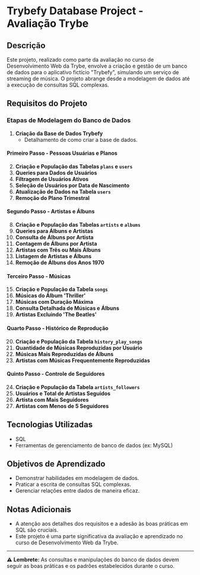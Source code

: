 # Trybefy Database Project - Avaliação Trybe

## Descrição
Este projeto, realizado como parte da avaliação no curso de Desenvolvimento Web da Trybe, envolve a criação e gestão de um banco de dados para o aplicativo fictício "Trybefy", simulando um serviço de streaming de música. O projeto abrange desde a modelagem de dados até a execução de consultas SQL complexas.

## Requisitos do Projeto

### Etapas de Modelagem do Banco de Dados

1. **Criação da Base de Dados Trybefy**
   - Detalhamento de como criar a base de dados.

#### Primeiro Passo - Pessoas Usuárias e Planos
2. **Criação e População das Tabelas `plans` e `users`**
3. **Queries para Dados de Usuários**
4. **Filtragem de Usuários Ativos**
5. **Seleção de Usuários por Data de Nascimento**
6. **Atualização de Dados na Tabela `users`**
7. **Remoção do Plano Trimestral**

#### Segundo Passo - Artistas e Álbuns
8. **Criação e População das Tabelas `artists` e `albums`**
9. **Queries para Álbuns e Artistas**
10. **Consulta de Álbuns por Artista**
11. **Contagem de Álbuns por Artista**
12. **Artistas com Três ou Mais Álbuns**
13. **Listagem de Artistas e Álbuns**
14. **Remoção de Álbuns dos Anos 1970**

#### Terceiro Passo - Músicas
15. **Criação e População da Tabela `songs`**
16. **Músicas do Álbum 'Thriller'**
17. **Músicas com Duração Máxima**
18. **Consulta Detalhada de Músicas e Álbuns**
19. **Artistas Excluindo 'The Beatles'**

#### Quarto Passo - Histórico de Reprodução
20. **Criação e População da Tabela `history_play_songs`**
21. **Quantidade de Músicas Reproduzidas por Usuário**
22. **Músicas Mais Reproduzidas de Álbuns**
23. **Artistas com Músicas Frequentemente Reproduzidas**

#### Quinto Passo - Controle de Seguidores
24. **Criação e População da Tabela `artists_followers`**
25. **Usuários e Total de Artistas Seguidos**
26. **Artista com Mais Seguidores**
27. **Artistas com Menos de 5 Seguidores**

## Tecnologias Utilizadas
- SQL
- Ferramentas de gerenciamento de banco de dados (ex: MySQL)

## Objetivos de Aprendizado
- Demonstrar habilidades em modelagem de dados.
- Praticar a escrita de consultas SQL complexas.
- Gerenciar relações entre dados de maneira eficaz.

## Notas Adicionais
- A atenção aos detalhes dos requisitos e a adesão às boas práticas em SQL são cruciais.
- Este projeto é uma parte significativa da avaliação e aprendizado no curso de Desenvolvimento Web da Trybe.

---

⚠️ **Lembrete:** As consultas e manipulações do banco de dados devem seguir as boas práticas e os padrões estabelecidos durante o curso.

